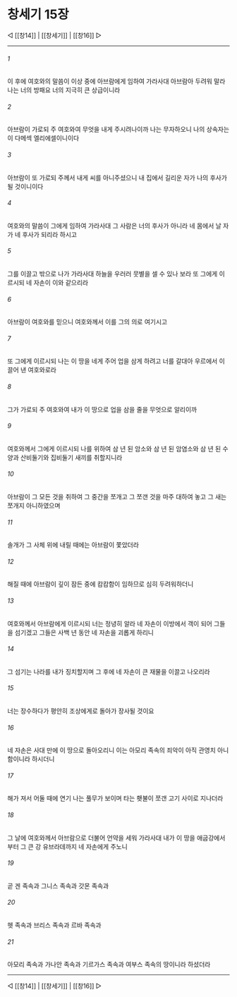 # 창세기 15장

◁ [[창14]] | [[창세기]] | [[창16]] ▷
***

###### 1
이 후에 여호와의 말씀이 이상 중에 아브람에게 임하여 가라사대 아브람아 두려워 말라 나는 너의 방패요 너의 지극히 큰 상급이니라

###### 2
아브람이 가로되 주 여호와여 무엇을 내게 주시려나이까 나는 무자하오니 나의 상속자는 이 다메섹 엘리에셀이니이다

###### 3
아브람이 또 가로되 주께서 내게 씨를 아니주셨으니 내 집에서 길리운 자가 나의 후사가 될 것이니이다

###### 4
여호와의 말씀이 그에게 임하여 가라사대 그 사람은 너의 후사가 아니라 네 몸에서 날 자가 네 후사가 되리라 하시고

###### 5
그를 이끌고 밖으로 나가 가라사대 하늘을 우러러 뭇별을 셀 수 있나 보라 또 그에게 이르시되 네 자손이 이와 같으리라

###### 6
아브람이 여호와를 믿으니 여호와께서 이를 그의 의로 여기시고

###### 7
또 그에게 이르시되 나는 이 땅을 네게 주어 업을 삼게 하려고 너를 갈대아 우르에서 이끌어 낸 여호와로라

###### 8
그가 가로되 주 여호와여 내가 이 땅으로 업을 삼을 줄을 무엇으로 알리이까

###### 9
여호와께서 그에게 이르시되 나를 위하여 삼 년 된 암소와 삼 년 된 암염소와 삼 년 된 수양과 산비둘기와 집비둘기 새끼를 취할지니라

###### 10
아브람이 그 모든 것을 취하여 그 중간을 쪼개고 그 쪼갠 것을 마주 대하여 놓고 그 새는 쪼개지 아니하였으며

###### 11
솔개가 그 사체 위에 내릴 때에는 아브람이 쫓았더라

###### 12
해질 때에 아브람이 깊이 잠든 중에 캄캄함이 임하므로 심히 두려워하더니

###### 13
여호와께서 아브람에게 이르시되 너는 정녕히 알라 네 자손이 이방에서 객이 되어 그들을 섬기겠고 그들은 사백 년 동안 네 자손을 괴롭게 하리니

###### 14
그 섬기는 나라를 내가 징치할지며 그 후에 네 자손이 큰 재물을 이끌고 나오리라

###### 15
너는 장수하다가 평안히 조상에게로 돌아가 장사될 것이요

###### 16
네 자손은 사대 만에 이 땅으로 돌아오리니 이는 아모리 족속의 죄악이 아직 관영치 아니함이니라 하시더니

###### 17
해가 져서 어둘 때에 연기 나는 풀무가 보이며 타는 횃불이 쪼갠 고기 사이로 지나더라

###### 18
그 날에 여호와께서 아브람으로 더불어 언약을 세워 가라사대 내가 이 땅을 애굽강에서부터 그 큰 강 유브라데까지 네 자손에게 주노니

###### 19
곧 겐 족속과 그니스 족속과 갓몬 족속과

###### 20
헷 족속과 브리스 족속과 르바 족속과

###### 21
아모리 족속과 가나안 족속과 기르가스 족속과 여부스 족속의 땅이니라 하셨더라

***
◁ [[창14]] | [[창세기]] | [[창16]] ▷
